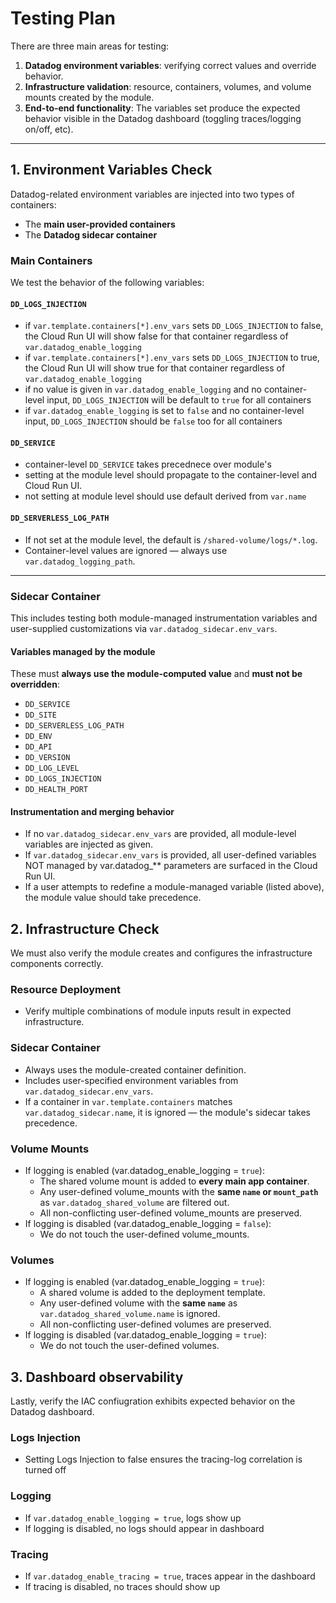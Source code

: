 # Testing Plan

There are three main areas for testing:

1. **Datadog environment variables**: verifying correct values and override behavior.
2. **Infrastructure validation**: resource, containers, volumes, and volume mounts created by the module.
3. **End-to-end functionality**: The variables set produce the expected behavior visible in the Datadog dashboard (toggling traces/logging on/off, etc).

---

## 1. Environment Variables Check

Datadog-related environment variables are injected into two types of containers:

- The **main user-provided containers**
- The **Datadog sidecar container**

### Main Containers

We test the behavior of the following variables:

#### `DD_LOGS_INJECTION`

- if `var.template.containers[*].env_vars` sets `DD_LOGS_INJECTION` to false, the Cloud Run UI will show false for that container regardless of `var.datadog_enable_logging`
- if `var.template.containers[*].env_vars` sets `DD_LOGS_INJECTION` to true, the Cloud Run UI will show true for that container regardless of `var.datadog_enable_logging` 
- if no value is given in `var.datadog_enable_logging` and no container-level input, `DD_LOGS_INJECTION` will be default to `true` for all containers
- if `var.datadog_enable_logging` is set to `false` and no container-level input, `DD_LOGS_INJECTION` should be `false` too for all containers

#### `DD_SERVICE`

- container-level `DD_SERVICE` takes precednece over module's
- setting at the module level should propagate to the container-level and Cloud Run UI.
- not setting at module level should use default derived from `var.name`

#### `DD_SERVERLESS_LOG_PATH`

- If not set at the module level, the default is `/shared-volume/logs/*.log`.
- Container-level values are ignored — always use `var.datadog_logging_path`.

---

### Sidecar Container

This includes testing both module-managed instrumentation variables and user-supplied customizations via `var.datadog_sidecar.env_vars`.

#### Variables managed by the module

These must **always use the module-computed value** and **must not be overridden**:

- `DD_SERVICE`
- `DD_SITE`
- `DD_SERVERLESS_LOG_PATH`
- `DD_ENV`
- `DD_API`
- `DD_VERSION`
- `DD_LOG_LEVEL`
- `DD_LOGS_INJECTION`
- `DD_HEALTH_PORT`

#### Instrumentation and merging behavior

- If no `var.datadog_sidecar.env_vars` are provided, all module-level variables are injected as given.
- If `var.datadog_sidecar.env_vars` is provided, all user-defined variables NOT managed by var.datadog_** parameters are surfaced in the Cloud Run UI.
- If a user attempts to redefine a module-managed variable (listed above), the module value should take precedence.


## 2. Infrastructure Check

We must also verify the module creates and configures the infrastructure components correctly.

### Resource Deployment

- Verify multiple combinations of module inputs result in expected infrastructure.

### Sidecar Container

- Always uses the module-created container definition.
- Includes user-specified environment variables from `var.datadog_sidecar.env_vars`.
- If a container in `var.template.containers` matches `var.datadog_sidecar.name`, it is ignored — the module's sidecar takes precedence.

### Volume Mounts

- If logging is enabled (var.datadog_enable_logging = `true`):
  - The shared volume mount is added to **every main app container**.
  - Any user-defined volume_mounts with the **same `name` or `mount_path`** as `var.datadog_shared_volume` are filtered out.
  - All non-conflicting user-defined volume_mounts are preserved.
- If logging is disabled (var.datadog_enable_logging = `false`):
  - We do not touch the user-defined volume_mounts.

### Volumes

- If logging is enabled (var.datadog_enable_logging = `true`):
  - A shared volume is added to the deployment template.
  - Any user-defined volume with the **same `name`** as `var.datadog_shared_volume.name` is ignored.
  - All non-conflicting user-defined volumes are preserved.
- If logging is disabled (var.datadog_enable_logging = `true`):
  - We do not touch the user-defined volumes.


## 3. Dashboard observability

Lastly, verify the IAC confiugration exhibits expected behavior on the Datadog dashboard.

### Logs Injection

- Setting Logs Injection to false ensures the tracing-log correlation is turned off

### Logging

- If `var.datadog_enable_logging = true`, logs show up
- If logging is disabled, no logs should appear in dashboard

### Tracing
- If `var.datadog_enable_tracing = true`, traces appear in the dashboard
- If tracing is disabled, no traces should show up